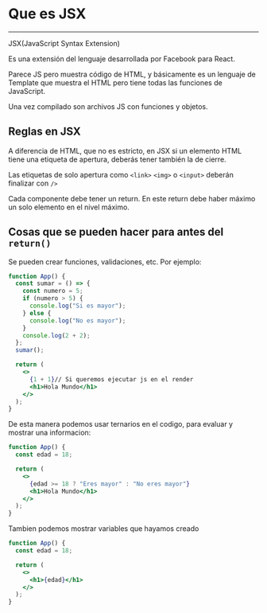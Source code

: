 # Que es JSX

---

JSX(JavaScript Syntax Extension)

Es una extensión del lenguaje desarrollada por Facebook para React.

Parece JS pero muestra código de HTML, y básicamente es un lenguaje de Template que muestra el HTML pero tiene todas las funciones de JavaScript.

Una vez compilado son archivos JS con funciones y objetos.

## Reglas en JSX

A diferencia de HTML, que no es estricto, en JSX si un elemento HTML tiene una etiqueta de apertura, deberás tener también la de cierre.

Las etiquetas de solo apertura como `<link>` `<img>` o `<input>` deberán finalizar con `/>`

Cada componente debe tener un return.
En este return debe haber máximo un solo elemento en el nivel máximo.

## Cosas que se pueden hacer para antes del `return()`

Se pueden crear funciones, validaciones, etc. Por ejemplo:

```jsx
function App() {
  const sumar = () => {
    const numero = 5;
    if (numero > 5) {
      console.log("Si es mayor");
    } else {
      console.log("No es mayor");
    }
    console.log(2 + 2);
  };
  sumar();

  return (
    <>
      {1 + 1}// Si queremos ejecutar js en el render
      <h1>Hola Mundo</h1>
    </>
  );
}
```

De esta manera podemos usar ternarios en el codigo, para evaluar y mostrar una informacion:

```jsx
function App() {
  const edad = 18;

  return (
    <>
      {edad >= 18 ? "Eres mayor" : "No eres mayor"}
      <h1>Hola Mundo</h1>
    </>
  );
}
```

Tambien podemos mostrar variables que hayamos creado

```jsx
function App() {
  const edad = 18;

  return (
    <>
      <h1>{edad}</h1>
    </>
  );
}
```
